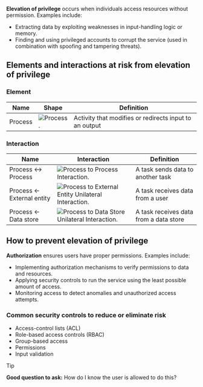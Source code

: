 **Elevation of privilege** occurs when individuals access resources without permission. Examples include:

- Extracting data by exploiting weaknesses in input-handling logic or memory.
- Finding and using privileged accounts to corrupt the service (used in combination with spoofing and tampering threats).

## Elements and interactions at risk from elevation of privilege

### Element

|Name|Shape|Definition|
|----|-----|----------|
|Process|![Process.](../media/process50.png)|Activity that modifies or redirects input to an output|

### Interaction

|Name|Interaction|Definition|
|----|-----------|----------|
|Process <-> Process|![Process to Process Interaction.](../media/process-process.png)|A task sends data to another task|
|Process <- External entity|![Process to External Entity Unilateral Interaction.](../media/process-externalentity-unilateral.png)|A task receives data from a user|
|Process <- Data store|![Process to Data Store Unilateral Interaction.](../media/process-datastore-unilateral.png)|A task receives data from a data store|

## How to prevent elevation of privilege

**Authorization** ensures users have proper permissions. Examples include:

- Implementing authorization mechanisms to verify permissions to data and resources.
- Applying security controls to run the service using the least possible amount of access.
- Monitoring access to detect anomalies and unauthorized access attempts.

### Common security controls to reduce or eliminate risk

- Access-control lists (ACL)
- Role-based access controls (RBAC)
- Group-based access
- Permissions
- Input validation

> [!TIP]
> **Good question to ask:**
> How do I know the user is allowed to do this?
